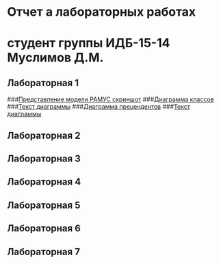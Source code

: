 # Отчет а лабораторных работах
# студент группы ИДБ-15-14 Муслимов Д.М.

## Лабораторная 1
###[Представление модели РАМУС скриншот](https://github.com/DanMus95/pis_labs.github.io/blob/master/Lab_1/1.PNG?raw=true)
###[Диаграмма классов](https://github.com/DanMus95/pis_labs.github.io/blob/master/Lab_1/1.2.png)
###[Текст диаграммы](https://github.com/DanMus95/pis_labs.github.io/blob/master/Lab_1/1.2.txt)
###[Диаграмма прецендентов](https://github.com/DanMus95/pis_labs.github.io/blob/master/Lab_1/1.3.png)
###[Текст диаграммы](https://github.com/DanMus95/pis_labs.github.io/blob/master/Lab_1/1.3.txt)

## Лабораторная 2

## Лабораторная 3

## Лабораторная 4

## Лабораторная 5

## Лабораторная 6

## Лабораторная 7

